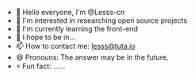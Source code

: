 - 👋 Hello everyone, I'm @Lesss-cn
- 👀 I'm interested in researching open source projects
- 🌱 I'm currently learning the front-end
- 💞️ I hope to be in...
- 📫 How to contact me: lesss@tuta.io
- 😄 Pronouns: The answer may be in the future.
- ⚡ Fun fact: ......
